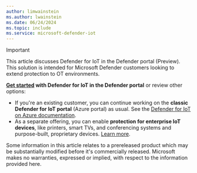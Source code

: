```yaml
---
author: limwainstein
ms.author: lwainstein
ms.date: 06/24/2024
ms.topic: include
ms.service: microsoft-defender-iot
---
```


> [!IMPORTANT]
> 
> This article discusses Defender for IoT in the Defender portal (Preview). This solution is intended for Microsoft Defender customers looking to extend protection to OT environments.
> 
> **[Get started](/defender-for-iot/get-started.md) with Defender for IoT in the Defender portal** or review other options:
>
> - If you're an existing customer, you can continue working on the **classic Defender for IoT portal** (Azure portal) as usual. See the [Defender for IoT on Azure documentation](/azure/defender-for-iot/organizations/overview).
> - As a separate offering, you can enable **protection for enterprise IoT devices**, like printers, smart TVs, and conferencing systems and purpose-built, proprietary devices. [Learn more](/azure/defender-for-iot/organizations/eiot-sensor).
>
> Some information in this article relates to a prereleased product which may be substantially modified before it's commercially released. Microsoft makes no warranties, expressed or implied, with respect to the information provided here.
